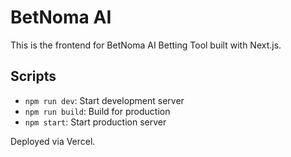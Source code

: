 # BetNoma AI
This is the frontend for BetNoma AI Betting Tool built with Next.js.

## Scripts
- `npm run dev`: Start development server
- `npm run build`: Build for production
- `npm start`: Start production server

Deployed via Vercel.
 
